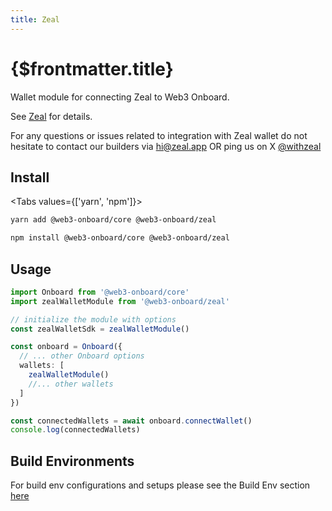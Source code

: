 ```yaml
---
title: Zeal
---
```


# {$frontmatter.title}

Wallet module for connecting Zeal to Web3 Onboard.

See [Zeal](https://www.zeal.app/) for details.

For any questions or issues related to integration with Zeal wallet do not hesitate to contact our builders via [hi@zeal.app](mailto:hi@zeal.app) OR ping us on X [@withzeal](https://twitter.com/withzeal)

## Install

<Tabs values={['yarn', 'npm']}>
<TabPanel value="yarn">

```sh copy
yarn add @web3-onboard/core @web3-onboard/zeal
```

  </TabPanel>
  <TabPanel value="npm">

```sh copy
npm install @web3-onboard/core @web3-onboard/zeal
```

  </TabPanel>
</Tabs>

## Usage

```typescript
import Onboard from '@web3-onboard/core'
import zealWalletModule from '@web3-onboard/zeal'

// initialize the module with options
const zealWalletSdk = zealWalletModule()

const onboard = Onboard({
  // ... other Onboard options
  wallets: [
    zealWalletModule()
    //... other wallets
  ]
})

const connectedWallets = await onboard.connectWallet()
console.log(connectedWallets)
```

## Build Environments

For build env configurations and setups please see the Build Env section [here](/docs/modules/core#build-environments)
